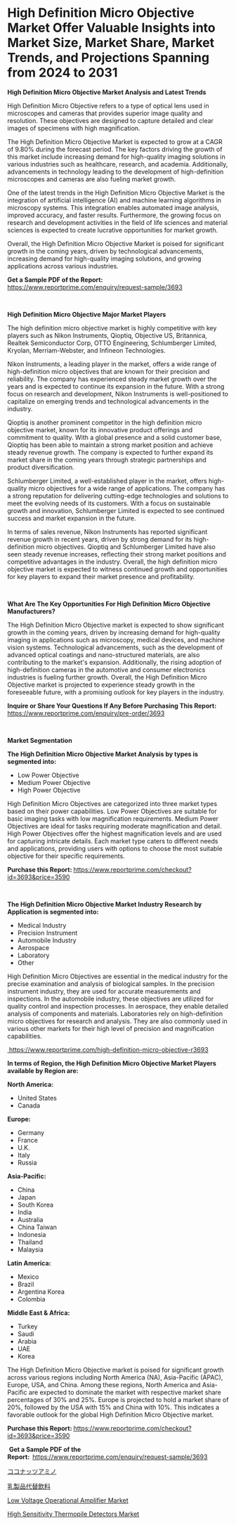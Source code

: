 <p><h1>High Definition Micro Objective Market Offer Valuable Insights into Market Size, Market Share, Market Trends, and Projections Spanning from 2024 to 2031</h1></p><p><strong>High Definition Micro Objective Market Analysis and Latest Trends</strong></p>
<p><p>High Definition Micro Objective refers to a type of optical lens used in microscopes and cameras that provides superior image quality and resolution. These objectives are designed to capture detailed and clear images of specimens with high magnification.</p><p>The High Definition Micro Objective Market is expected to grow at a CAGR of 9.80% during the forecast period. The key factors driving the growth of this market include increasing demand for high-quality imaging solutions in various industries such as healthcare, research, and academia. Additionally, advancements in technology leading to the development of high-definition microscopes and cameras are also fueling market growth.</p><p>One of the latest trends in the High Definition Micro Objective Market is the integration of artificial intelligence (AI) and machine learning algorithms in microscopy systems. This integration enables automated image analysis, improved accuracy, and faster results. Furthermore, the growing focus on research and development activities in the field of life sciences and material sciences is expected to create lucrative opportunities for market growth.</p><p>Overall, the High Definition Micro Objective Market is poised for significant growth in the coming years, driven by technological advancements, increasing demand for high-quality imaging solutions, and growing applications across various industries.</p></p>
<p><strong>Get a Sample PDF of the Report:&nbsp;</strong> <a href="https://www.reportprime.com/enquiry/request-sample/3693">https://www.reportprime.com/enquiry/request-sample/3693</a></p>
<p>&nbsp;</p>
<p><strong>High Definition Micro Objective Major Market Players</strong></p>
<p><p>The high definition micro objective market is highly competitive with key players such as Nikon Instruments, Qioptiq, Objective US, Britannica, Realtek Semiconductor Corp, OTTO Engineering, Schlumberger Limited, Kryolan, Merriam-Webster, and Infineon Technologies.</p><p>Nikon Instruments, a leading player in the market, offers a wide range of high-definition micro objectives that are known for their precision and reliability. The company has experienced steady market growth over the years and is expected to continue its expansion in the future. With a strong focus on research and development, Nikon Instruments is well-positioned to capitalize on emerging trends and technological advancements in the industry.</p><p>Qioptiq is another prominent competitor in the high definition micro objective market, known for its innovative product offerings and commitment to quality. With a global presence and a solid customer base, Qioptiq has been able to maintain a strong market position and achieve steady revenue growth. The company is expected to further expand its market share in the coming years through strategic partnerships and product diversification.</p><p>Schlumberger Limited, a well-established player in the market, offers high-quality micro objectives for a wide range of applications. The company has a strong reputation for delivering cutting-edge technologies and solutions to meet the evolving needs of its customers. With a focus on sustainable growth and innovation, Schlumberger Limited is expected to see continued success and market expansion in the future.</p><p>In terms of sales revenue, Nikon Instruments has reported significant revenue growth in recent years, driven by strong demand for its high-definition micro objectives. Qioptiq and Schlumberger Limited have also seen steady revenue increases, reflecting their strong market positions and competitive advantages in the industry. Overall, the high definition micro objective market is expected to witness continued growth and opportunities for key players to expand their market presence and profitability.</p></p>
<p>&nbsp;</p>
<p><strong>What Are The Key Opportunities For High Definition Micro Objective Manufacturers?</strong></p>
<p><p>The High Definition Micro Objective market is expected to show significant growth in the coming years, driven by increasing demand for high-quality imaging in applications such as microscopy, medical devices, and machine vision systems. Technological advancements, such as the development of advanced optical coatings and nano-structured materials, are also contributing to the market's expansion. Additionally, the rising adoption of high-definition cameras in the automotive and consumer electronics industries is fueling further growth. Overall, the High Definition Micro Objective market is projected to experience steady growth in the foreseeable future, with a promising outlook for key players in the industry.</p></p>
<p><strong>Inquire or Share Your Questions If Any Before Purchasing This Report:</strong> <a href="https://www.reportprime.com/enquiry/pre-order/3693">https://www.reportprime.com/enquiry/pre-order/3693</a></p>
<p>&nbsp;</p>
<p><strong>Market Segmentation</strong></p>
<p><strong>The High Definition Micro Objective Market Analysis by types is segmented into:</strong></p>
<p><ul><li>Low Power Objective</li><li>Medium Power Objective</li><li>High Power Objective</li></ul></p>
<p><p>High Definition Micro Objectives are categorized into three market types based on their power capabilities. Low Power Objectives are suitable for basic imaging tasks with low magnification requirements. Medium Power Objectives are ideal for tasks requiring moderate magnification and detail. High Power Objectives offer the highest magnification levels and are used for capturing intricate details. Each market type caters to different needs and applications, providing users with options to choose the most suitable objective for their specific requirements.</p></p>
<p><strong>Purchase this Report:&nbsp;</strong><a href="https://www.reportprime.com/checkout?id=3693&price=3590">https://www.reportprime.com/checkout?id=3693&price=3590</a></p>
<p>&nbsp;</p>
<p><strong>The High Definition Micro Objective Market Industry Research by Application is segmented into:</strong></p>
<p><ul><li>Medical Industry</li><li>Precision Instrument</li><li>Automobile Industry</li><li>Aerospace</li><li>Laboratory</li><li>Other</li></ul></p>
<p><p>High Definition Micro Objectives are essential in the medical industry for the precise examination and analysis of biological samples. In the precision instrument industry, they are used for accurate measurements and inspections. In the automobile industry, these objectives are utilized for quality control and inspection processes. In aerospace, they enable detailed analysis of components and materials. Laboratories rely on high-definition micro objectives for research and analysis. They are also commonly used in various other markets for their high level of precision and magnification capabilities.</p></p>
<p><a href="https://www.reportprime.com/high-definition-micro-objective-r3693">&nbsp;https://www.reportprime.com/high-definition-micro-objective-r3693</a></p>
<p><strong>In terms of Region, the High Definition Micro Objective Market Players available by Region are:</strong></p>
<p>
    <p> <strong> North America: </strong>
        <ul>
            <li>United States</li>
            <li>Canada</li>
        </ul>
        </p> 
    <p> <strong> Europe: </strong>
        <ul>
            <li>Germany</li>
            <li>France</li>
            <li>U.K.</li>
            <li>Italy</li>
            <li>Russia</li>
        </ul>
        </p> 
    <p> <strong> Asia-Pacific: </strong>
        <ul>
            <li>China</li>
            <li>Japan</li>
            <li>South Korea</li>
            <li>India</li>
            <li>Australia</li>
            <li>China Taiwan</li>
            <li>Indonesia</li>
            <li>Thailand</li>
            <li>Malaysia</li>
        </ul>
        </p> 
    <p> <strong> Latin America: </strong>
        <ul>
            <li>Mexico</li>
            <li>Brazil</li>
            <li>Argentina Korea</li>
            <li>Colombia</li>
        </ul>
        </p> 
    <p> <strong> Middle East & Africa: </strong>
        <ul>
            <li>Turkey</li>
            <li>Saudi</li>
            <li>Arabia</li>
            <li>UAE</li>
            <li>Korea</li>
        </ul>
    </p>
    </p>
<p><p>The High Definition Micro Objective market is poised for significant growth across various regions including North America (NA), Asia-Pacific (APAC), Europe, USA, and China. Among these regions, North America and Asia-Pacific are expected to dominate the market with respective market share percentages of 30% and 25%. Europe is projected to hold a market share of 20%, followed by the USA with 15% and China with 10%. This indicates a favorable outlook for the global High Definition Micro Objective market.</p></p>
<p><strong>Purchase this Report: </strong><a href="https://www.reportprime.com/checkout?id=3693&price=3590">https://www.reportprime.com/checkout?id=3693&price=3590</a></p>
<p>&nbsp;<strong>Get a Sample PDF of the Report:&nbsp;&nbsp;</strong><a href="https://www.reportprime.com/enquiry/request-sample/3693">https://www.reportprime.com/enquiry/request-sample/3693</a></p>
<p><strong></strong></p>
<p><p><a href="https://github.com/SkylarDaniel70/Market-Research-Report-List-1/blob/main/696910877869.md">ココナッツアミノ</a></p><p><a href="https://github.com/GiovaniLeannon/Market-Research-Report-List-1/blob/main/550957977870.md">乳製品代替飲料</a></p><p><a href="https://github.com/HenrietteMills1/Market-Research-Report-List-1/blob/main/low-voltage-operational-amplifier-market.md">Low Voltage Operational Amplifier Market</a></p><p><a href="https://github.com/marthawweekle/Market-Research-Report-List-1/blob/main/high-sensitivity-thermopile-detectors-market.md">High Sensitivity Thermopile Detectors Market</a></p></p>